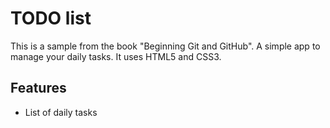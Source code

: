 # TODO list
This is a sample from the book "Beginning Git and GitHub".
A simple app to manage your daily tasks.
It uses HTML5 and CSS3.

## Features
+ List of daily tasks
